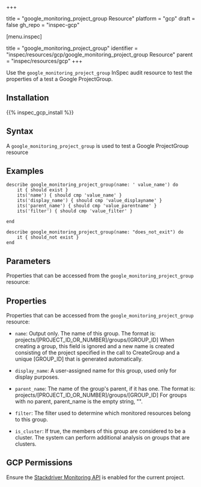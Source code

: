 +++

title = "google_monitoring_project_group Resource"
platform = "gcp"
draft = false
gh_repo = "inspec-gcp"


[menu.inspec]

title = "google_monitoring_project_group"
identifier = "inspec/resources/gcp/google_monitoring_project_group Resource"
parent = "inspec/resources/gcp"
+++

Use the `google_monitoring_project_group` InSpec audit resource to test the properties of a test a Google ProjectGroup.

## Installation
{{% inspec_gcp_install %}}

## Syntax
A `google_monitoring_project_group` is used to test a Google ProjectGroup resource

## Examples
```
describe google_monitoring_project_group(name: ' value_name') do
	it { should exist }
	its('name') { should cmp 'value_name' }
	its('display_name') { should cmp 'value_displayname' }
	its('parent_name') { should cmp 'value_parentname' }
	its('filter') { should cmp 'value_filter' }

end

describe google_monitoring_project_group(name: "does_not_exit") do
	it { should_not exist }
end
```

## Parameters
Properties that can be accessed from the `google_monitoring_project_group` resource:

## Properties
Properties that can be accessed from the `google_monitoring_project_group` resource:


  * `name`: Output only. The name of this group. The format is: projects/[PROJECT_ID_OR_NUMBER]/groups/[GROUP_ID] When creating a group, this field is ignored and a new name is created consisting of the project specified in the call to CreateGroup and a unique [GROUP_ID] that is generated automatically.

  * `display_name`: A user-assigned name for this group, used only for display purposes.

  * `parent_name`: The name of the group's parent, if it has one. The format is: projects/[PROJECT_ID_OR_NUMBER]/groups/[GROUP_ID] For groups with no parent, parent_name is the empty string, "".

  * `filter`: The filter used to determine which monitored resources belong to this group.

  * `is_cluster`: If true, the members of this group are considered to be a cluster. The system can perform additional analysis on groups that are clusters.


## GCP Permissions

Ensure the [Stackdriver Monitoring API](https://console.cloud.google.com/apis/library/monitoring.googleapis.com/) is enabled for the current project.
